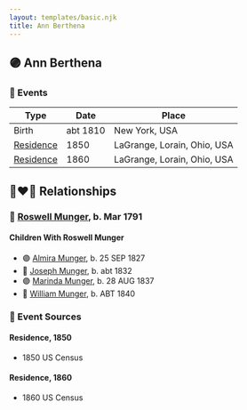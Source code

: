 ```yaml
---
layout: templates/basic.njk
title: Ann Berthena
---
```

## 🟣 Ann Berthena

### 📆 Events

Type | Date | Place
------ | ------ | ------
Birth | abt 1810 | New York, USA
[Residence](#event-d6f5ca42-f2b5-4a9e-9edd-4a835bbbffda) | 1850 | LaGrange, Lorain, Ohio, USA
[Residence](#event-cb1280a2-60e9-4e4b-a54a-af7956e695c7) | 1860 | LaGrange, Lorain, Ohio, USA

## 👩‍❤️‍👨 Relationships

### 🔵 [Roswell Munger](/people/2/21686617), b. Mar 1791

#### Children With Roswell Munger
* 🟣 [Almira Munger](/people/3/36419408), b. 25 SEP 1827
* 🔵 [Joseph Munger](/people/8/88850948), b. abt 1832
* 🟣 [Marinda Munger](/people/4/42602883), b. 28 AUG 1837
* 🔵 [William Munger](/people/8/84347792), b. ABT 1840
### 📰 Event Sources

#### <a id="event-d6f5ca42-f2b5-4a9e-9edd-4a835bbbffda"></a> Residence, 1850
* 1850 US Census

#### <a id="event-cb1280a2-60e9-4e4b-a54a-af7956e695c7"></a> Residence, 1860
* 1860 US Census
